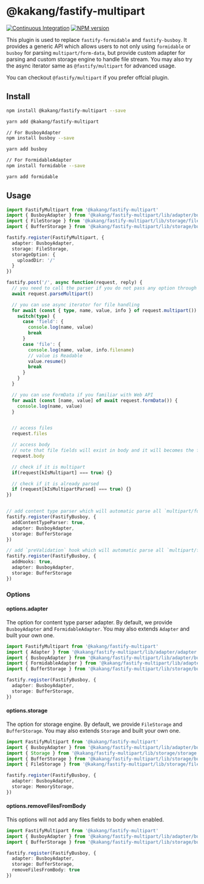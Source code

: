 # @kakang/fastify-multipart

[![Continuous Integration](https://github.com/kaka-ng/fastify-plugins/actions/workflows/ci-multipart.yml/badge.svg)](https://github.com/kaka-ng/fastify-plugins/actions/workflows/ci-multipart.yml)
[![NPM version](https://img.shields.io/npm/v/@kakang/fastify-multipart.svg?style=flat)](https://www.npmjs.com/package/@kakang/fastify-multipart)

This plugin is used to replace `fastify-formidable` and `fastify-busboy`.
It provides a generic API which allows users to not only using `formidable`
or `busboy` for parsing `multipart/form-data`, but provide custom adapter
for parsing and custom storage engine to handle file stream. You may
also try the async iterator same as `@fastify/multipart` for advanced usage.

You can checkout `@fastify/multipart` if you prefer offcial plugin.

## Install

```bash
npm install @kakang/fastify-multipart --save

yarn add @kakang/fastify-multipart

// For BusboyAdapter
npm install busboy --save

yarn add busboy

// For FormidableAdapter
npm install formidable --save

yarn add formidable
```

## Usage

```ts
import FastifyMultipart from '@kakang/fastify-multipart'
import { BusboyAdapter } from '@kakang/fastify-multipart/lib/adapter/busboy'
import { FileStorage } from '@kakang/fastify-multipart/lib/storage/file'
import { BufferStorage } from '@kakang/fastify-multipart/lib/storage/buffer'

fastify.register(FastifyMultipart, {
  adapter: BusboyAdapter,
  storage: FileStorage,
  storageOption: {
    uploadDir: '/'
  }
})

fastify.post('/', async function(request, reply) {
  // you need to call the parser if you do not pass any option through plugin registration
  await request.parseMultipart()

  // you can use async iterator for file handling
  for await (const { type, name, value, info } of request.multipart()) {
    switch(type) {
      case 'field': {
        console.log(name, value)
        break
      }
      case 'file': {
        console.log(name, value, info.filename)
        // value is Readable
        value.resume()
        break
      }
    }
  }

  // you can use FormData if you familiar with Web API
  for await (const [name, value] of await request.formData()) {
    console.log(name, value)
  }


  // access files
  request.files

  // access body
  // note that file fields will exist in body and it will becomes the file path saved on disk
  request.body

  // check if it is multipart
  if(request[kIsMultipart] === true) {}

  // check if it is already parsed
  if (request[kIsMultipartParsed] === true) {}
})


// add content type parser which will automatic parse all `multipart/form-data` found
fastify.register(FastifyBusboy, {
  addContentTypeParser: true,
  adapter: BusboyAdapter,
  storage: BufferStorage
})

// add `preValidation` hook which will automatic parse all `multipart/form-data` found
fastify.register(FastifyBusboy, {
  addHooks: true,
  adapter: BusboyAdapter,
  storage: BufferStorage
})

```

### Options

#### options.adapter

The option for content type parser adapter.
By default, we provide `BusboyAdapter` and `FormidableAdapter`.
You may also extends `Adapter` and built your own one.

```ts
import FastifyMultipart from '@kakang/fastify-multipart'
import { Adapter } from '@kakang/fastify-multipart/lib/adapter/adapter'
import { BusboyAdapter } from '@kakang/fastify-multipart/lib/adapter/busboy'
import { FormidableAdapter } from '@kakang/fastify-multipart/lib/adapter/formidable'
import { BufferStorage } from '@kakang/fastify-multipart/lib/storage/buffer'

fastify.register(FastifyBusboy, {
  adapter: BusboyAdapter,
  storage: BufferStorage,
})
```

#### options.storage

The option for storage engine.
By default, we provide `FileStorage` and `BufferStorage`.
You may also extends `Storage` and built your own one.

```ts
import FastifyMultipart from '@kakang/fastify-multipart'
import { BusboyAdapter } from '@kakang/fastify-multipart/lib/adapter/busboy'
import { Storage } from '@kakang/fastify-multipart/lib/storage/storage'
import { BufferStorage } from '@kakang/fastify-multipart/lib/storage/buffer'
import { FileStorage } from '@kakang/fastify-multipart/lib/storage/file'

fastify.register(FastifyBusboy, {
  adapter: BusboyAdapter,
  storage: MemoryStorage,
})
```

#### options.removeFilesFromBody

This options will not add any files fields to body when enabled.

```ts
import FastifyMultipart from '@kakang/fastify-multipart'
import { BusboyAdapter } from '@kakang/fastify-multipart/lib/adapter/busboy'
import { BufferStorage } from '@kakang/fastify-multipart/lib/storage/buffer'

fastify.register(FastifyBusboy, {
  adapter: BusboyAdapter,
  storage: BufferStorage,
  removeFilesFromBody: true
})
```
